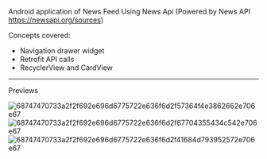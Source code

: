 Android application of News Feed Using News Api (Powered by News API https://newsapi.org/sources)

Concepts covered:

* Navigation drawer widget
* Retrofit API calls
* RecyclerView and CardView
____________________________________________________________________________________________________________

Previews

![68747470733a2f2f692e696d6775722e636f6d2f57364f4e3862662e706e67](https://user-images.githubusercontent.com/39673024/90185591-feb92b80-ddc7-11ea-9431-b5f19db458e5.png)
![68747470733a2f2f692e696d6775722e636f6d2f67704355434c542e706e67](https://user-images.githubusercontent.com/39673024/90185642-142e5580-ddc8-11ea-9d09-27cf1bb96f58.png)
![68747470733a2f2f692e696d6775722e636f6d2f41684d793952572e706e67](https://user-images.githubusercontent.com/39673024/90185511-e8ab6b00-ddc7-11ea-86c6-1d4db625433d.png)
